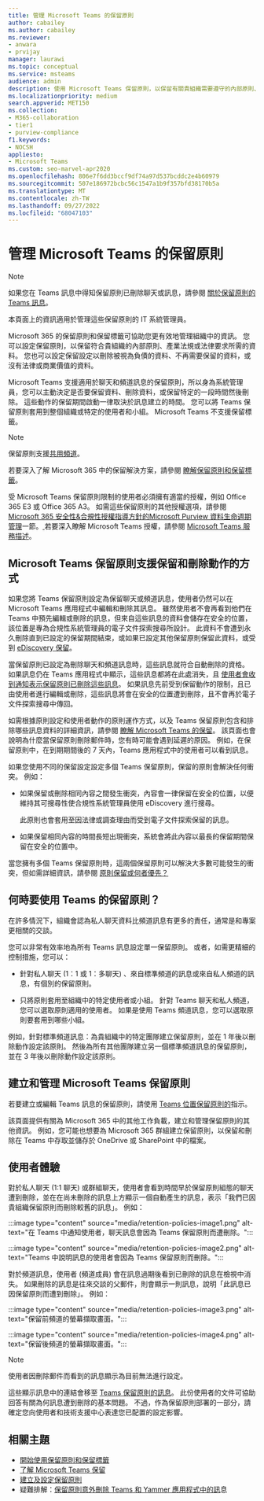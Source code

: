 ```yaml
---
title: 管理 Microsoft Teams 的保留原則
author: cabailey
ms.author: cabailey
ms.reviewer:
- anwara
- prvijay
manager: laurawi
ms.topic: conceptual
ms.service: msteams
audience: admin
description: 使用 Microsoft Teams 保留原則，以保留有關貴組織需要遵守的內部原則、產業法規或法律要求的訊息，並刪除視為有責任或沒有法律商業價值的郵件。
ms.localizationpriority: medium
search.appverid: MET150
ms.collection:
- M365-collaboration
- tier1
- purview-compliance
f1.keywords:
- NOCSH
appliesto:
- Microsoft Teams
ms.custom: seo-marvel-apr2020
ms.openlocfilehash: 806e7f6dd3bccf9df74a97d537bcddc2e4b60979
ms.sourcegitcommit: 507e186972bcbc56c1547a1b9f357bfd38170b5a
ms.translationtype: MT
ms.contentlocale: zh-TW
ms.lasthandoff: 09/27/2022
ms.locfileid: "68047103"
---
```

# <a name="manage-retention-policies-for-microsoft-teams"></a>管理 Microsoft Teams 的保留原則

> [!NOTE]
> 如果您在 Teams 訊息中得知保留原則已刪除聊天或訊息，請參閱 [關於保留原則的 Teams 訊息](https://support.microsoft.com/office/teams-messages-about-retention-policies-c151fa2f-1558-4cf9-8e51-854e925b483b)。
> 
> 本頁面上的資訊適用於管理這些保留原則的 IT 系統管理員。

Microsoft 365 的保留原則和保留標籤可協助您更有效地管理組織中的資訊。 您可以設定保留原則，以保留符合貴組織的內部原則、產業法規或法律要求所需的資料。 您也可以設定保留設定以刪除被視為負債的資料、不再需要保留的資料，或沒有法律或商業價值的資料。

Microsoft Teams 支援適用於聊天和頻道訊息的保留原則，所以身為系統管理員，您可以主動決定是否要保留資料、刪除資料，或保留特定的一段時間然後刪除。 這些動作的保留期間啟動一律取決於訊息建立的時間。 您可以將 Teams 保留原則套用到整個組織或特定的使用者和小組。 Microsoft Teams 不支援保留標籤。

> [!NOTE]
> 保留原則支援[共用頻道](shared-channels.md)。

若要深入了解 Microsoft 365 中的保留解決方案，請參閱 [瞭解保留原則和保留標籤](/microsoft-365/compliance/retention)。

受 Microsoft Teams 保留原則限制的使用者必須擁有適當的授權，例如 Office 365 E3 或 Office 365 A3。 如需這些保留原則的其他授權選項，請參閱[Microsoft 365 安全性&合規性授權指導方針的Microsoft Purview 資料生命週期管理](/office365/servicedescriptions/microsoft-365-service-descriptions/microsoft-365-tenantlevel-services-licensing-guidance/microsoft-365-security-compliance-licensing-guidance#information-governance)一節。[ ](/office365/servicedescriptions/microsoft-365-service-descriptions/microsoft-365-tenantlevel-services-licensing-guidance/microsoft-365-security-compliance-licensing-guidance#microsoft-purview-data-lifecycle-management) 若要深入瞭解 Microsoft Teams 授權，請參閱 [Microsoft Teams 服務描述](/office365/servicedescriptions/teams-service-description)。

## <a name="how-teams-retention-policies-support-retain-and-delete-actions"></a>Microsoft Teams 保留原則支援保留和刪除動作的方式

如果您將 Teams 保留原則設定為保留聊天或頻道訊息，使用者仍然可以在 Microsoft Teams 應用程式中編輯和刪除其訊息。 雖然使用者不會再看到他們在 Teams 中預先編輯或刪除的訊息，但來自這些訊息的資料會儲存在安全的位置，該位置是專為合規性系統管理員的電子文件探索搜尋所設計。 此資料不會遭到永久刪除直到已設定的保留期間結束，或如果已設定其他保留原則保留此資料，或受到 [eDiscovery 保留](/microsoft-365/compliance/retention#when-to-use-retention-policies-and-retention-labels-or-ediscovery-holds)。

當保留原則已設定為刪除聊天和頻道訊息時，這些訊息就符合自動刪除的資格。 如果訊息仍在 Teams 應用程式中顯示，這些訊息都將在此處消失，且 [使用者會收到通知表示保留原則已刪除這些訊息](#end-user-experience)。 如果訊息先前受到保留動作的限制，且已由使用者進行編輯或刪除，這些訊息將會在安全的位置遭到刪除，且不會再於電子文件探索搜尋中傳回。

如需根據原則設定和使用者動作的原則運作方式，以及 Teams 保留原則包含和排除哪些訊息資料的詳細資訊，請參閱 [瞭解 Microsoft Teams 的保留](/microsoft-365/compliance/retention-policies-teams)。 該頁面也會說明為什麼當保留原則刪除郵件時，您有時可能會遇到延遲的原因。 例如，在保留原則中，在到期期間後的 7 天內，Teams 應用程式中的使用者可以看到訊息。

如果您使用不同的保留設定設定多個 Teams 保留原則，保留的原則會解決任何衝突。 例如：

- 如果保留或刪除相同內容之間發生衝突，內容會一律保留在安全的位置，以便維持其可搜尋性使合規性系統管理員使用 eDiscovery 進行搜尋。
    
    此原則也會套用至因法律或調查理由而受到電子文件探索保留的訊息。

- 如果保留相同內容的時間長短出現衝突，系統會將此內容以最長的保留期間保留在安全的位置中。

當您擁有多個 Teams 保留原則時，這兩個保留原則可以解決大多數可能發生的衝突，但如需詳細資訊，請參閱 [原則保留或何者優先？](/microsoft-365/compliance/retention#the-principles-of-retention-or-what-takes-precedence)

## <a name="when-to-use-retention-policies-for-teams"></a>何時要使用 Teams 的保留原則？

在許多情況下，組織會認為私人聊天資料比頻道訊息有更多的責任，通常是和專案更相關的交談。

您可以非常有效率地為所有 Teams 訊息設定單一保留原則。 或者，如需更精細的控制措施，您可以：

- 針對私人聊天 (1：1 或 1：多聊天) 、來自標準頻道的訊息或來自私人頻道的訊息，有個別的保留原則。

- 只將原則套用至組織中的特定使用者或小組。 針對 Teams 聊天和私人頻道，您可以選取原則適用的使用者。 如果是使用 Teams 頻道訊息，您可以選取原則要套用到哪些小組。

例如，針對標準頻道訊息：為貴組織中的特定團隊建立保留原則，並在 1 年後以刪除動作設定該原則。 然後為所有其他團隊建立另一個標準頻道訊息的保留原則，並在 3 年後以刪除動作設定該原則。

## <a name="create-and-manage-retention-policies-for-teams"></a>建立和管理 Microsoft Teams 保留原則

若要建立或編輯 Teams 訊息的保留原則，請使用 [Teams 位置保留原則的](/microsoft-365/compliance/create-retention-policies#retention-policy-for-teams-locations)指示。

該頁面提供有關為 Microsoft 365 中的其他工作負載，建立和管理保留原則的其他資訊。 例如，您可能也想要為 Microsoft 365 群組建立保留原則，以保留和刪除在 Teams 中存取並儲存於 OneDrive 或 SharePoint 中的檔案。  

## <a name="end-user-experience"></a>使用者體驗

對於私人聊天 (1:1 聊天) 或群組聊天，使用者會看到時間早於保留原則組態的聊天遭到刪除，並在在尚未刪除的訊息上方顯示一個自動產生的訊息，表示「我們已因貴組織保留原則而刪除較舊的訊息」。 例如：

:::image type="content" source="media/retention-policies-image1.png" alt-text="在 Teams 中通知使用者，聊天訊息會因為 Teams 保留原則而遭刪除。":::


:::image type="content" source="media/retention-policies-image2.png" alt-text="Teams 中說明訊息的使用者會因為 Teams 保留原則而刪除。":::

對於頻道訊息，使用者 (頻道成員) 會在訊息過期後看到已刪除的訊息在檢視中消失。 如果刪除的訊息是往來交談的父郵件，則會顯示一則訊息，說明「此訊息已因保留原則而遭到刪除」。 例如：

:::image type="content" source="media/retention-policies-image3.png" alt-text="保留前頻道的螢幕擷取畫面。":::

:::image type="content" source="media/retention-policies-image4.png" alt-text="保留後頻道的螢幕擷取畫面。":::

> [!NOTE]
> 使用者因刪除郵件而看到的訊息顯示為目前無法進行設定。

這些顯示訊息中的連結會移至 [Teams 保留原則的訊息](https://support.microsoft.com/en-us/office/teams-messages-about-retention-policies-c151fa2f-1558-4cf9-8e51-854e925b483b)。 此份使用者的文件可協助回答有關為何訊息遭到刪除的基本問題。 不過，作為保留原則部署的一部分，請確定您向使用者和技術支援中心表達您已配置的設定影響。

## <a name="related-topics"></a>相關主題

- [開始使用保留原則和保留標籤](/microsoft-365/compliance/get-started-with-retention)
- [了解 Microsoft Teams 保留](/microsoft-365/compliance/retention-policies-teams)
- [建立及設定保留原則](/microsoft-365/compliance/create-retention-policies)
- 疑難排解：[保留原則意外刪除 Teams 和 Yammer 應用程式中的訊](/microsoftteams/troubleshoot/teams-im-presence/messages-unexpectedly-deleted-retention-policy)息
